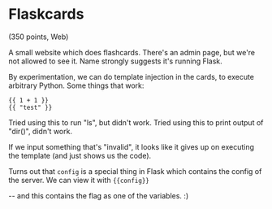 # Flaskcards
(350 points, Web)

A small website which does flashcards. There's an admin page, but we're not allowed to see it.
Name strongly suggests it's running Flask.

By experimentation, we can do template injection in the cards, to execute arbitrary Python. Some things that work:
```
{{ 1 + 1 }}
{{ "test" }}
```

Tried using this to run "ls", but didn't work.
Tried using this to print output of "dir()", didn't work.

If we input something that's "invalid", it looks like it gives up on executing the template (and just shows us the code).

Turns out that `config` is a special thing in Flask which contains the config of the server. We can view it with
`{{config}}`

-- and this contains the flag as one of the variables. :)


